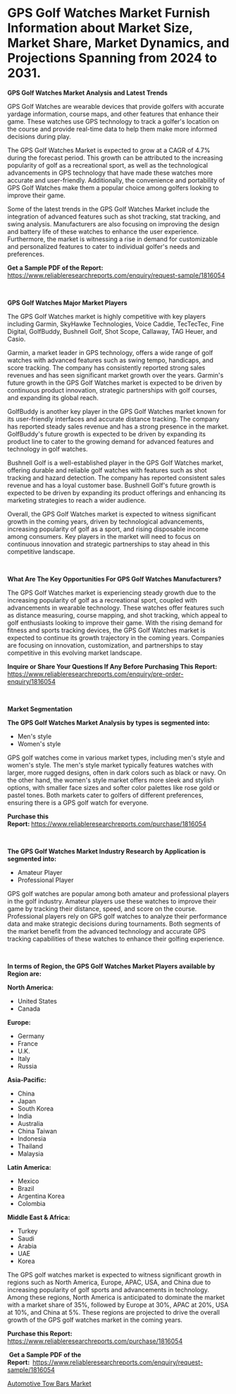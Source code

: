 <p><h1>GPS Golf Watches Market Furnish Information about Market Size, Market Share, Market Dynamics, and Projections Spanning from 2024 to 2031.</h1></p><p><strong>GPS Golf Watches Market Analysis and Latest Trends</strong></p>
<p><p>GPS Golf Watches are wearable devices that provide golfers with accurate yardage information, course maps, and other features that enhance their game. These watches use GPS technology to track a golfer's location on the course and provide real-time data to help them make more informed decisions during play.</p><p>The GPS Golf Watches Market is expected to grow at a CAGR of 4.7% during the forecast period. This growth can be attributed to the increasing popularity of golf as a recreational sport, as well as the technological advancements in GPS technology that have made these watches more accurate and user-friendly. Additionally, the convenience and portability of GPS Golf Watches make them a popular choice among golfers looking to improve their game.</p><p>Some of the latest trends in the GPS Golf Watches Market include the integration of advanced features such as shot tracking, stat tracking, and swing analysis. Manufacturers are also focusing on improving the design and battery life of these watches to enhance the user experience. Furthermore, the market is witnessing a rise in demand for customizable and personalized features to cater to individual golfer's needs and preferences.</p></p>
<p><strong>Get a Sample PDF of the Report:&nbsp;</strong> <a href="https://www.reliableresearchreports.com/enquiry/request-sample/1816054">https://www.reliableresearchreports.com/enquiry/request-sample/1816054</a></p>
<p>&nbsp;</p>
<p><strong>GPS Golf Watches Major Market Players</strong></p>
<p><p>The GPS Golf Watches market is highly competitive with key players including Garmin, SkyHawke Technologies, Voice Caddie, TecTecTec, Fine Digital, GolfBuddy, Bushnell Golf, Shot Scope, Callaway, TAG Heuer, and Casio. </p><p>Garmin, a market leader in GPS technology, offers a wide range of golf watches with advanced features such as swing tempo, handicaps, and score tracking. The company has consistently reported strong sales revenues and has seen significant market growth over the years. Garmin's future growth in the GPS Golf Watches market is expected to be driven by continuous product innovation, strategic partnerships with golf courses, and expanding its global reach.</p><p>GolfBuddy is another key player in the GPS Golf Watches market known for its user-friendly interfaces and accurate distance tracking. The company has reported steady sales revenue and has a strong presence in the market. GolfBuddy's future growth is expected to be driven by expanding its product line to cater to the growing demand for advanced features and technology in golf watches.</p><p>Bushnell Golf is a well-established player in the GPS Golf Watches market, offering durable and reliable golf watches with features such as shot tracking and hazard detection. The company has reported consistent sales revenue and has a loyal customer base. Bushnell Golf's future growth is expected to be driven by expanding its product offerings and enhancing its marketing strategies to reach a wider audience.</p><p>Overall, the GPS Golf Watches market is expected to witness significant growth in the coming years, driven by technological advancements, increasing popularity of golf as a sport, and rising disposable income among consumers. Key players in the market will need to focus on continuous innovation and strategic partnerships to stay ahead in this competitive landscape.</p></p>
<p>&nbsp;</p>
<p><strong>What Are The Key Opportunities For GPS Golf Watches Manufacturers?</strong></p>
<p><p>The GPS Golf Watches market is experiencing steady growth due to the increasing popularity of golf as a recreational sport, coupled with advancements in wearable technology. These watches offer features such as distance measuring, course mapping, and shot tracking, which appeal to golf enthusiasts looking to improve their game. With the rising demand for fitness and sports tracking devices, the GPS Golf Watches market is expected to continue its growth trajectory in the coming years. Companies are focusing on innovation, customization, and partnerships to stay competitive in this evolving market landscape.</p></p>
<p><strong>Inquire or Share Your Questions If Any Before Purchasing This Report:</strong> <a href="https://www.reliableresearchreports.com/enquiry/pre-order-enquiry/1816054">https://www.reliableresearchreports.com/enquiry/pre-order-enquiry/1816054</a></p>
<p>&nbsp;</p>
<p><strong>Market Segmentation</strong></p>
<p><strong>The GPS Golf Watches Market Analysis by types is segmented into:</strong></p>
<p><ul><li>Men's style</li><li>Women's style</li></ul></p>
<p><p>GPS golf watches come in various market types, including men's style and women's style. The men's style market typically features watches with larger, more rugged designs, often in dark colors such as black or navy. On the other hand, the women's style market offers more sleek and stylish options, with smaller face sizes and softer color palettes like rose gold or pastel tones. Both markets cater to golfers of different preferences, ensuring there is a GPS golf watch for everyone.</p></p>
<p><strong>Purchase this Report:&nbsp;</strong><a href="https://www.reliableresearchreports.com/purchase/1816054">https://www.reliableresearchreports.com/purchase/1816054</a></p>
<p>&nbsp;</p>
<p><strong>The GPS Golf Watches Market Industry Research by Application is segmented into:</strong></p>
<p><ul><li>Amateur Player</li><li>Professional Player</li></ul></p>
<p><p>GPS golf watches are popular among both amateur and professional players in the golf industry. Amateur players use these watches to improve their game by tracking their distance, speed, and score on the course. Professional players rely on GPS golf watches to analyze their performance data and make strategic decisions during tournaments. Both segments of the market benefit from the advanced technology and accurate GPS tracking capabilities of these watches to enhance their golfing experience.</p></p>
<p>&nbsp;</p>
<p><strong>In terms of Region, the GPS Golf Watches Market Players available by Region are:</strong></p>
<p>
    <p> <strong> North America: </strong>
        <ul>
            <li>United States</li>
            <li>Canada</li>
        </ul>
        </p> 
    <p> <strong> Europe: </strong>
        <ul>
            <li>Germany</li>
            <li>France</li>
            <li>U.K.</li>
            <li>Italy</li>
            <li>Russia</li>
        </ul>
        </p> 
    <p> <strong> Asia-Pacific: </strong>
        <ul>
            <li>China</li>
            <li>Japan</li>
            <li>South Korea</li>
            <li>India</li>
            <li>Australia</li>
            <li>China Taiwan</li>
            <li>Indonesia</li>
            <li>Thailand</li>
            <li>Malaysia</li>
        </ul>
        </p> 
    <p> <strong> Latin America: </strong>
        <ul>
            <li>Mexico</li>
            <li>Brazil</li>
            <li>Argentina Korea</li>
            <li>Colombia</li>
        </ul>
        </p> 
    <p> <strong> Middle East & Africa: </strong>
        <ul>
            <li>Turkey</li>
            <li>Saudi</li>
            <li>Arabia</li>
            <li>UAE</li>
            <li>Korea</li>
        </ul>
    </p>
    </p>
<p><p>The GPS golf watches market is expected to witness significant growth in regions such as North America, Europe, APAC, USA, and China due to increasing popularity of golf sports and advancements in technology. Among these regions, North America is anticipated to dominate the market with a market share of 35%, followed by Europe at 30%, APAC at 20%, USA at 10%, and China at 5%. These regions are projected to drive the overall growth of the GPS golf watches market in the coming years.</p></p>
<p><strong>Purchase this Report: </strong><a href="https://www.reliableresearchreports.com/purchase/1816054">https://www.reliableresearchreports.com/purchase/1816054</a></p>
<p>&nbsp;<strong>Get a Sample PDF of the Report:&nbsp;&nbsp;</strong><a href="https://www.reliableresearchreports.com/enquiry/request-sample/1816054">https://www.reliableresearchreports.com/enquiry/request-sample/1816054</a></p>
<p><strong></strong></p>
<p><p><a href="https://chivalrous-flock-a86.notion.site/Insights-into-Automotive-Tow-Bars-Market-Size-Analysing-Market-Share-Trends-and-Growth-from-2024--797123b72d2b4aa1b7e67d4254d5349d">Automotive Tow Bars Market</a></p></p>